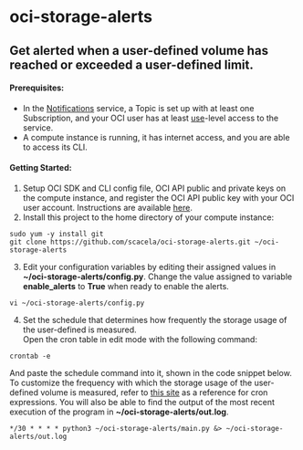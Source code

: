 # oci-storage-alerts

## Get alerted when a user-defined volume has reached or exceeded a user-defined limit.

#### Prerequisites:
* In the [Notifications](https://docs.oracle.com/en-us/iaas/Content/Notification/home.htm) service, a Topic is set up with at least one Subscription, and your OCI user has at least [use](https://docs.oracle.com/en-us/iaas/Content/Identity/Concepts/policies.htm)-level access to the service.
* A compute instance is running, it has internet access, and you are able to access its CLI.

#### Getting Started:
1. Setup OCI SDK and CLI config file, OCI API public and private keys on the compute instance, and register the OCI API public key with your OCI user account. Instructions are available [here](https://oracle-cloud-infrastructure-python-sdk.readthedocs.io/en/latest/installation.html#install).
2. Install this project to the home directory of your compute instance:
```
sudo yum -y install git
git clone https://github.com/scacela/oci-storage-alerts.git ~/oci-storage-alerts
```
3. Edit your configuration variables by editing their assigned values in <b>~/oci-storage-alerts/config.py</b>. Change the value assigned to variable <b>enable_alerts</b> to <b>True</b> when ready to enable the alerts.
```
vi ~/oci-storage-alerts/config.py
```
4. Set the schedule that determines how frequently the storage usage of the user-defined is measured.\
Open the cron table in edit mode with the following command:
```
crontab -e
```
And paste the schedule command into it, shown in the code snippet below.\
To customize the frequency with which the storage usage of the user-defined volume is measured, refer to [this site](https://crontab.guru/) as a reference for cron expressions.
You will also be able to find the output of the most recent execution of the program in <b>~/oci-storage-alerts/out.log</b>.
```
*/30 * * * * python3 ~/oci-storage-alerts/main.py &> ~/oci-storage-alerts/out.log
```